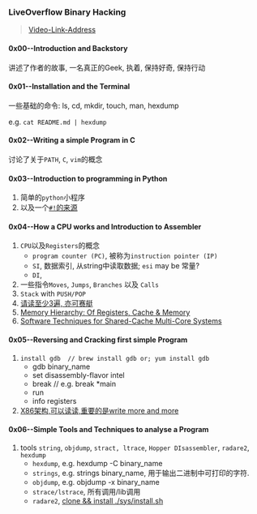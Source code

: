 ### LiveOverflow Binary Hacking

> [Video-Link-Address](https://www.youtube.com/watch?v=iyAyN3GFM7A&list=PLhixgUqwRTjxglIswKp9mpkfPNfHkzyeN)


#### 0x00--Introduction and Backstory 

讲述了作者的故事, 一名真正的Geek, 执着, 保持好奇, 保持行动


#### 0x01--Installation and the Terminal

一些基础的命令: ls, cd, mkdir, touch, man, hexdump

e.g. `cat README.md | hexdump`


#### 0x02--Writing a simple Program in C

讨论了关于`PATH`, `C`, `vim`的概念

#### 0x03--Introduction to programming in Python

1. 简单的`python`小程序
2. 以及一个[`#!`的来源](https://en.wikipedia.org/wiki/Shebang_(Unix)) 

#### 0x04--How a CPU works and Introduction to Assembler

1. `CPU`以及`Registers`的概念
    * `program counter (PC)`, 被称为`instruction pointer (IP)`
    * `SI`, 数据索引, 从string中读取数据; `esi` may be 常量?
    * `DI`, 
2. 一些指令`Moves`, `Jumps`, `Branches` 以及 `Calls`
3. `Stack` with `PUSH/POP`
4. [请读至少3遍, 亦可赛艇](https://sockpuppet.org/issue-79-file-0xb-foxport-hht-hacking.txt.html)
5. [Memory Hierarchy: Of Registers, Cache & Memory](https://software.intel.com/en-us/blogs/2015/06/11/advanced-computer-concepts-for-the-not-so-common-chef-memory-hierarchy-of-registers)
6. [Software Techniques for Shared-Cache Multi-Core Systems](https://software.intel.com/en-us/articles/software-techniques-for-shared-cache-multi-core-systems)


#### 0x05--Reversing and Cracking first simple Program

1. `install gdb  // brew install gdb or; yum install gdb`
    * gdb binary_name
    * set disassembly-flavor intel
    * break // e.g. break *main
    * run
    * info registers
2. [X86架构,可以读读,重要的是write more and more](https://en.wikibooks.org/wiki/X86_Assembly/X86_Architecture)


#### 0x06--Simple Tools and Techniques to analyse a Program

1. tools `string`, `objdump`, `stract, ltrace`, `Hopper DIsassembler`, `radare2`, `hexdump`
    * `hexdump`, e.g. hexdump -C binary_name
    * `strings`, e.g. strings binary_name, 用于输出二进制中可打印的字符.
    * `objdump`, e.g. objdump -x binary_name
    * `strace/lstrace`, 所有调用/lib调用
    * `radare2`, [clone && install ./sys/install.sh](https://github.com/radare/radare2)

